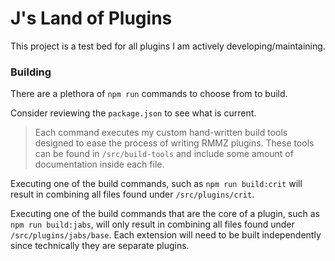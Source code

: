 # J's Land of Plugins

This project is a test bed for all plugins I am actively developing/maintaining.

### Building

There are a plethora of `npm run` commands to choose from to build.

Consider reviewing the `package.json` to see what is current.

> Each command executes my custom hand-written build tools designed to ease the process of writing RMMZ plugins.
> These tools can be found in `/src/build-tools` and include some amount of documentation inside each file.

Executing one of the build commands, such as `npm run build:crit` will result in combining all files found
under `/src/plugins/crit`.

Executing one of the build commands that are the core of a plugin, such as `npm run build:jabs`, will only
result in combining all files found under `/src/plugins/jabs/base`. Each extension will need to be built
independently since technically they are separate plugins.